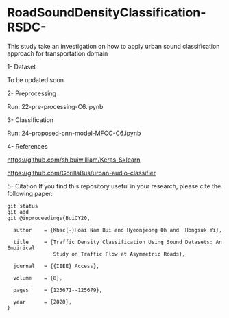 # RoadSoundDensityClassification-RSDC-

This study take an investigation on how to apply urban sound classification approach for transportation domain


1- Dataset

To be updated soon

2- Preprocessing

Run: 22-pre-processing-C6.ipynb

3- Classification


Run: 24-proposed-cnn-model-MFCC-C6.ipynb


4- References

https://github.com/shibuiwilliam/Keras_Sklearn

https://github.com/GorillaBus/urban-audio-classifier

5- Citation
If you find this repository useful in your research, please cite the following paper:

```
git status
git add
git @inproceedings{BuiOY20,

  author    = {Khac{-}Hoai Nam Bui and Hyeonjeong Oh and  Hongsuk Yi},
  
  title     = {Traffic Density Classification Using Sound Datasets: An Empirical
               Study on Traffic Flow at Asymmetric Roads},
               
  journal   = {{IEEE} Access},
  
  volume    = {8},
  
  pages     = {125671--125679},
  
  year      = {2020},
}
```

